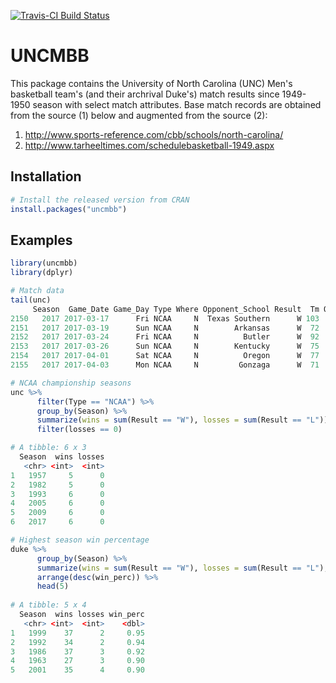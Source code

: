 
[![Travis-CI Build Status](https://travis-ci.org/joongsup/uncmbb.svg?branch=master)](https://travis-ci.org/joongsup/uncmbb)

# UNCMBB

This package contains the University of North Carolina (UNC) Men's basketball team's (and their archrival Duke's) match results since 1949-1950 season with select match attributes. Base match records are obtained from the source (1) below and augmented from the source (2):

1. http://www.sports-reference.com/cbb/schools/north-carolina/
2. http://www.tarheeltimes.com/schedulebasketball-1949.aspx

## Installation
```R
# Install the released version from CRAN
install.packages("uncmbb")
```

## Examples
```R
library(uncmbb)
library(dplyr)

# Match data
tail(unc)
     Season  Game_Date Game_Day Type Where Opponent_School Result  Tm Opp   OT
2150   2017 2017-03-17      Fri NCAA     N  Texas Southern      W 103  64 <NA>
2151   2017 2017-03-19      Sun NCAA     N        Arkansas      W  72  65 <NA>
2152   2017 2017-03-24      Fri NCAA     N          Butler      W  92  80 <NA>
2153   2017 2017-03-26      Sun NCAA     N        Kentucky      W  75  73 <NA>
2154   2017 2017-04-01      Sat NCAA     N          Oregon      W  77  76 <NA>
2155   2017 2017-04-03      Mon NCAA     N         Gonzaga      W  71  65 <NA>

# NCAA championship seasons
unc %>% 
      filter(Type == "NCAA") %>% 
      group_by(Season) %>% 
      summarize(wins = sum(Result == "W"), losses = sum(Result == "L")) %>% 
      filter(losses == 0)

# A tibble: 6 x 3
  Season  wins losses
   <chr> <int>  <int>
1   1957     5      0
2   1982     5      0
3   1993     6      0
4   2005     6      0
5   2009     6      0
6   2017     6      0

# Highest season win percentage
duke %>% 
      group_by(Season) %>%
      summarize(wins = sum(Result == "W"), losses = sum(Result == "L"), win_perc = round(wins/(wins + losses), 2)) %>%
      arrange(desc(win_perc)) %>%
      head(5)
      
# A tibble: 5 x 4
  Season  wins losses win_perc
   <chr> <int>  <int>    <dbl>
1   1999    37      2     0.95
2   1992    34      2     0.94
3   1986    37      3     0.92
4   1963    27      3     0.90
5   2001    35      4     0.90
      
